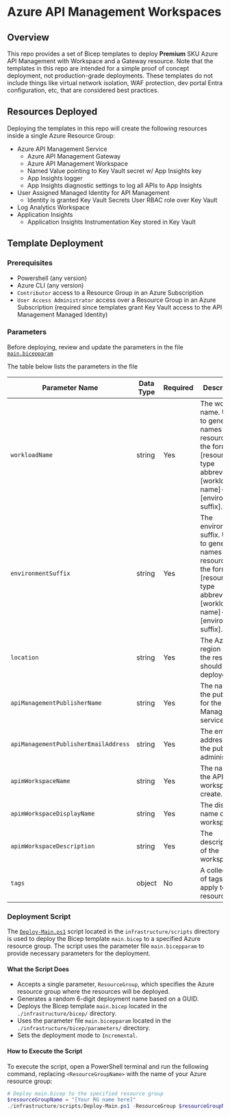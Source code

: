 # Azure API Management Workspaces

## Overview
This repo provides a set of Bicep templates to deploy **Premium** SKU Azure API Management with Workspace and a Gateway resource.  Note that the templates in this repo are intended for a simple proof of concept deployment, not production-grade deployments.  These templates do not include things like virtual network isolation, WAF protection, dev portal Entra configuration, etc, that are considered best practices.

## Resources Deployed
Deploying the templates in this repo will create the following resources inside a single Azure Resource Group:

- Azure API Management Service
  - Azure API Management Gateway
  - Azure API Management Workspace
  - Named Value pointing to Key Vault secret w/ App Insights key
  - App Insights logger
  - App Insights diagnostic settings to log all APIs to App Insights
- User Assigned Managed Identity for API Management
  - Identity is granted Key Vault Secrets User RBAC role over Key Vault
- Log Analytics Workspace
- Application Insights
  - Application Insights Instrumentation Key stored in Key Vault

## Template Deployment

### Prerequisites
- Powershell (any version)
- Azure CLI (any version)
- `Contributor` access to a Resource Group in an Azure Subscription
- `User Access Administrator` access over a Resource Group in an Azure Subscription (required since templates grant Key Vault access to the API Management Managed Identity)

### Parameters

Before deploying, review and update the parameters in the file [`main.bicepparam`](./infrastructure/bicep/parameters/main.bicepparam)

The table below lists the parameters in the file

| Parameter Name                          | Data Type | Required | Description                                                                                                         |
|-----------------------------------------|-----------|----------|---------------------------------------------------------------------------------------------------------------------|
| `workloadName`                          | string    | Yes      | The workload name. Used to generate names for resources in the form of [resource type abbrev.]-[workload name]-[environment suffix]. |
| `environmentSuffix`                     | string    | Yes      | The environment suffix. Used to generate names for resources in the form of [resource type abbrev.]-[workload name]-[environment suffix]. |
| `location`                              | string    | Yes      | The Azure region where the resources should be deployed.                                                            |
| `apiManagementPublisherName`            | string    | Yes      | The name of the publisher for the API Management service.                                                           |
| `apiManagementPublisherEmailAddress`    | string    | Yes      | The email address of the publisher administrator.                                                                   |
| `apimWorkspaceName`                     | string    | Yes      | The name of the APIM workspace to create.                                                                           |
| `apimWorkspaceDisplayName`              | string    | Yes      | The display name of the workspace.                                                                                  |
| `apimWorkspaceDescription`              | string    | Yes      | The description of the workspace.                                                                                   |
| `tags`                                  | object    | No       | A collection of tags to apply to the resources.                                                                     |

### Deployment Script

The [`Deploy-Main.ps1`](./infrastructure/scripts/Deploy-Main.ps1) script located in the `infrastructure/scripts` directory is used to deploy the Bicep template `main.bicep` to a specified Azure resource group. The script uses the parameter file `main.bicepparam` to provide necessary parameters for the deployment.

#### What the Script Does

- Accepts a single parameter, `ResourceGroup`, which specifies the Azure resource group where the resources will be deployed.
- Generates a random 6-digit deployment name based on a GUID.
- Deploys the Bicep template `main.bicep` located in the `./infrastructure/bicep/` directory.
- Uses the parameter file `main.bicepparam` located in the `./infrastructure/bicep/parameters/` directory.
- Sets the deployment mode to `Incremental`.

#### How to Execute the Script

To execute the script, open a PowerShell terminal and run the following command, replacing `<ResourceGroupName>` with the name of your Azure resource group:

```powershell
# Deploy main.bicep to the specified resource group
$resourceGroupName = "[Your RG name here]"
./infrastructure/scripts/Deploy-Main.ps1 -ResourceGroup $resourceGroupName